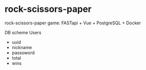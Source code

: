 # rock-scissors-paper
 rock-scissors-paper game: FASTapi + Vue + PostgreSQL + Docker

 DB scheme
Users
 - uuid
 - nickname
 - passoword
 - total
 - wins
